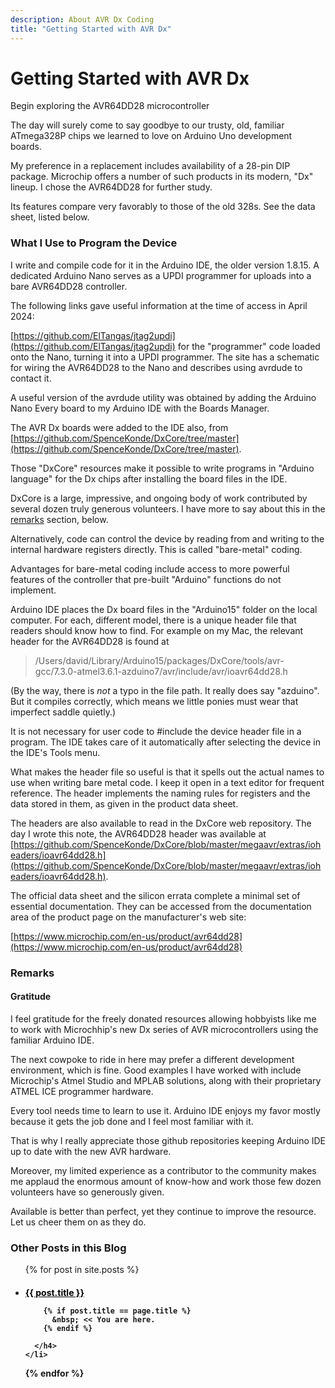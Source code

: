 ```yaml
---
description: About AVR Dx Coding
title: "Getting Started with AVR Dx"
---
```


# Getting Started with AVR Dx
Begin exploring the AVR64DD28 microcontroller

The day will surely come to say goodbye to our trusty, old, familiar ATmega328P chips we learned to love on Arduino Uno development boards.

My preference in a replacement includes availability of a 28-pin DIP package. Microchip offers a number of such products in its modern, "Dx" lineup. I chose the AVR64DD28 for further study.

Its features compare very favorably to those of the old 328s. See the data sheet, listed below. 

### What I Use to Program the Device
I write and compile code for it in the Arduino IDE, the older version 1.8.15. A dedicated Arduino Nano serves as a UPDI programmer for uploads into a bare AVR64DD28 controller.

The following links gave useful information at the time of access in April 2024:

[https://github.com/ElTangas/jtag2updi](https://github.com/ElTangas/jtag2updi) for the "programmer" code loaded onto the Nano, turning it into a UPDI programmer. The site has a schematic for wiring the AVR64DD28 to the Nano and describes using avrdude to contact it. 

A useful version of the avrdude utility was obtained by adding the Arduino Nano Every board to my Arduino IDE with the Boards Manager.

The AVR Dx boards were added to the IDE also, from [https://github.com/SpenceKonde/DxCore/tree/master](https://github.com/SpenceKonde/DxCore/tree/master). 

Those "DxCore" resources make it possible to write programs in "Arduino language" for the Dx chips after installing the board files in the IDE. 

DxCore is a large, impressive, and ongoing body of work contributed by several dozen truly generous volunteers. I have more to say about this in the [remarks](#remarks) section, below.

Alternatively, code can control the device by reading from and writing to the internal hardware registers directly. This is called "bare-metal" coding. 

Advantages for bare-metal coding include access to more powerful features of the controller that pre-built "Arduino" functions do not implement. 

Arduino IDE places the Dx board files in the "Arduino15" folder on the local computer. For each, different model, there is a unique header file that readers should know how to find. For example on my Mac, the relevant header for the AVR64DD28 is found at 

<blockquote>

/Users/david/Library/Arduino15/packages/DxCore/tools/avr-gcc/7.3.0-atmel3.6.1-azduino7/avr/include/avr/ioavr64dd28.h

</blockquote>

(By the way, there is *not* a typo in the file path. It really does say "azduino". But it compiles correctly, which means we little ponies must wear that imperfect saddle quietly.)

It is not necessary for user code to #include the device header file in a program. The IDE takes care of it automatically after selecting the device in the IDE's Tools menu.

What makes the header file so useful is that it spells out the actual names to use when writing bare metal code. I keep it open in a text editor for frequent reference. The header implements the naming rules for registers and the data stored in them, as given in the product data sheet.

The headers are also available to read in the DxCore web repository. The day I wrote this note, the AVR64DD28 header was available at [https://github.com/SpenceKonde/DxCore/blob/master/megaavr/extras/ioheaders/ioavr64dd28.h](https://github.com/SpenceKonde/DxCore/blob/master/megaavr/extras/ioheaders/ioavr64dd28.h).

The official data sheet and the silicon errata complete a minimal set of essential documentation. They can be accessed from the documentation area of the product page on the manufacturer's web site:

[https://www.microchip.com/en-us/product/avr64dd28](https://www.microchip.com/en-us/product/avr64dd28)

### Remarks

#### Gratitude

I feel gratitude for the freely donated resources allowing hobbyists like me to work with Microchhip's new Dx series of AVR microcontrollers using the familiar Arduino IDE.

The next cowpoke to ride in here may prefer a different development environment, which is fine. Good examples I have worked with include Microchip's Atmel Studio and MPLAB solutions, along with their proprietary ATMEL ICE programmer hardware.

Every tool needs time to learn to use it. Arduino IDE enjoys my favor mostly because it gets the job done and I feel most familiar with it.

That is why I really appreciate those github repositories keeping Arduino IDE up to date with the new AVR hardware. 

Moreover, my limited experience as a contributor to the community makes me applaud the enormous amount of know-how and work those few dozen volunteers have so generously given. 

Available is better than perfect, yet they continue to improve the resource. Let us cheer them on as they do.

### Other Posts in this Blog 

<ul>
  {% for post in site.posts %}
    <li>
      <h4>
        <a href="{{site.baseurl}}{{ post.url }}"       
        {% if post.title == page.title %}
           style="color: black;"
        {% endif %}>{{ post.title }}
        </a>
        
        {% if post.title == page.title %}
          &nbsp; << You are here.
        {% endif %}
        
      </h4>
    </li>
  {% endfor %}
</ul>
